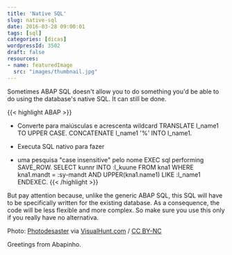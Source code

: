 ```yaml
---
title: 'Native SQL'
slug: native-sql
date: 2016-03-28 09:00:01
tags: [sql]
categories: [dicas]
wordpressId: 3502
draft: false
resources:
- name: featuredImage
  src: "images/thumbnail.jpg"
---
```

Sometimes ABAP SQL doesn't allow you to do something you'd be able to do using the database's native SQL. It can still be done.


{{< highlight ABAP >}}
* Converte para maiúsculas e acrescenta wildcard 
  TRANSLATE l_name1 TO UPPER CASE.
  CONCATENATE l_name1 '%' INTO l_name1.

* Executa SQL nativo para fazer
* uma pesquisa "case insensitive" pelo nome 
  EXEC sql performing SAVE_ROW.
    SELECT kunnr
           INTO :l_kuune
           FROM kna1
           WHERE kna1.mandt        =    :sy-mandt
           AND   UPPER(kna1.name1) LIKE :l_name1
  ENDEXEC.
{{< /highlight >}}

But pay attention because, unlike the generic ABAP SQL, this SQL will have to be specifically written for the existing database. As a consequence, the code will be less flexible and more complex. So make sure you use this only if you really have no alternativa.

Photo: [Photodesaster][1] via [VisualHunt.com][2] / [CC BY-NC][3]

Greetings from Abapinho.

   [1]: https://www.flickr.com/photos/photodesaster/14417565779/
   [2]: https://visualhunt.com
   [3]: http://creativecommons.org/licenses/by-nc/2.0/
